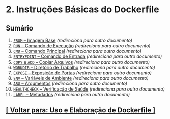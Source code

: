 # 2. Instruções Básicas do Dockerfile

## Sumário

1. <a id="from">[`FROM` – Imagem Base](./1-from.md)</a> *(redireciona para outro documento)*
2. <a id="run">[`RUN` – Comando de Execução](./2-run.md)</a> *(redireciona para outro documento)*
3. <a id="cmd">[`CMD` – Comando Principal](./3-cmd.md)</a> *(redireciona para outro documento)*
4. <a id="entrypoint">[`ENTRYPOINT` – Comando de Entrada](./4-entrypoint.md)</a> *(redireciona para outro documento)*
5. <a id="copy-add">[`COPY` e `ADD` – Copiar Arquivos](./5-copy-add.md)</a> *(redireciona para outro documento)*
6. <a id="workdir">[`WORKDIR` – Diretório de Trabalho](./6-workdir.md)</a> *(redireciona para outro documento)*
7. <a id="expose">[`EXPOSE` – Exposição de Portas](./7-expose.md)</a> *(redireciona para outro documento)*
8. <a id="env">[`ENV` – Variáveis de Ambiente](./8-env.md)</a> *(redireciona para outro documento)*
9. <a id="arg">[`ARG` – Argumentos](./9-arg.md)</a> *(redireciona para outro documento)*
10. <a id="healthcheck">[`HEALTHCHECK` – Verificação de Saúde](./10-healthcheck.md)</a> *(redireciona para outro documento)*
11. <a id="label">[`LABEL` – Metadados](./11-label.md)</a> *(redireciona para outro documento)*

## [[ Voltar para: Uso e Elaboração de Dockerfile ]](../uso-elaboracao-dockerfile.md#instrucoes-basicas-dockerfile)